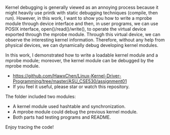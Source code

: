 Kernel debugging is generally viewed as an annoying process because it might heavily use printk with static debugging techniques (compile, then run). However, in this work, I want to show you how to write a mprobe module through device interface and then, in user programs, we can use POSIX interface, open()/read()/write(), to operate the virtual device exported through the mprobe module. Through this virtual device, we can observe the interesting kernel information. Therefore, without any help from physical devices, we can dynamically debug developing kernel modules.

In this work, I demonstrated how to write a loadable kernel module and a mprobe module; moreover, the kernel module can be debugged by the mprobe module.
  * https://github.com/HawxChen/Linux-Kernel-Driver-Programming/tree/master/ASU_CSE530/assignment01
  * If you feel it useful, please star or watch this repository.

The folder included two modules:
  * A kernel module used hashtable and synchronization.
  * A mprobe module could debug the previous kernel module.
  * Both parts had testing programs and README.


Enjoy tracing the code!
